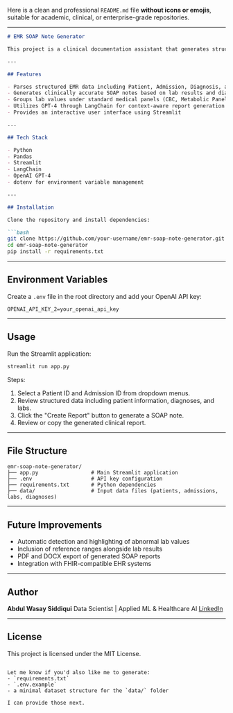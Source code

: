 Here is a clean and professional `README.md` file **without icons or emojis**, suitable for academic, clinical, or enterprise-grade repositories.

---

````markdown
# EMR SOAP Note Generator

This project is a clinical documentation assistant that generates structured **SOAP-format medical reports** (Subjective, Objective, Assessment, Plan) from Electronic Medical Record (EMR) data using **GPT-4 via LangChain**. It follows formal documentation standards used in North American hospitals.

---

## Features

- Parses structured EMR data including Patient, Admission, Diagnosis, and Lab records
- Generates clinically accurate SOAP notes based on lab results and diagnoses
- Groups lab values under standard medical panels (CBC, Metabolic Panel, Urinalysis)
- Utilizes GPT-4 through LangChain for context-aware report generation
- Provides an interactive user interface using Streamlit

---

## Tech Stack

- Python
- Pandas
- Streamlit
- LangChain
- OpenAI GPT-4
- dotenv for environment variable management

---

## Installation

Clone the repository and install dependencies:

```bash
git clone https://github.com/your-username/emr-soap-note-generator.git
cd emr-soap-note-generator
pip install -r requirements.txt
````

---

## Environment Variables

Create a `.env` file in the root directory and add your OpenAI API key:

```env
OPENAI_API_KEY_2=your_openai_api_key
```

---

## Usage

Run the Streamlit application:

```bash
streamlit run app.py
```

Steps:

1. Select a Patient ID and Admission ID from dropdown menus.
2. Review structured data including patient information, diagnoses, and labs.
3. Click the "Create Report" button to generate a SOAP note.
4. Review or copy the generated clinical report.

---

## File Structure

```
emr-soap-note-generator/
├── app.py                 # Main Streamlit application
├── .env                   # API key configuration
├── requirements.txt       # Python dependencies
├── data/                  # Input data files (patients, admissions, labs, diagnoses)
```

---

## Future Improvements

* Automatic detection and highlighting of abnormal lab values
* Inclusion of reference ranges alongside lab results
* PDF and DOCX export of generated SOAP reports
* Integration with FHIR-compatible EHR systems

---

## Author

**Abdul Wasay Siddiqui**
Data Scientist | Applied ML & Healthcare AI
[LinkedIn](https://www.linkedin.com/in/aws97/)

---

## License

This project is licensed under the MIT License.

```

Let me know if you'd also like me to generate:
- `requirements.txt`
- `.env.example`
- a minimal dataset structure for the `data/` folder

I can provide those next.
```
